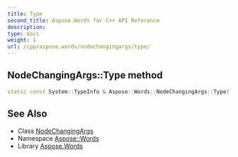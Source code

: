 ```yaml
---
title: Type
second_title: Aspose.Words for C++ API Reference
description: 
type: docs
weight: 1
url: /cpp/aspose.words/nodechangingargs/type/
---
```

## NodeChangingArgs::Type method




```cpp
static const System::TypeInfo & Aspose::Words::NodeChangingArgs::Type()
```

## See Also

* Class [NodeChangingArgs](../)
* Namespace [Aspose::Words](../../)
* Library [Aspose.Words](../../../)
